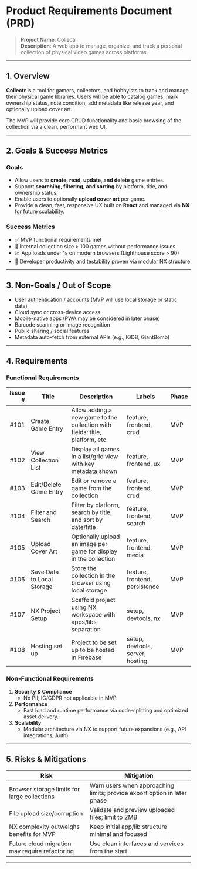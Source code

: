 # Product Requirements Document (PRD)

> **Project Name**: Collectr  
> **Description**: A web app to manage, organize, and track a personal collection of physical video games across platforms.

---

## 1. Overview

**Collectr** is a tool for gamers, collectors, and hobbyists to track and manage their physical game libraries. Users will be able to catalog games, mark ownership status, note condition, add metadata like release year, and optionally upload cover art.

The MVP will provide core CRUD functionality and basic browsing of the collection via a clean, performant web UI.

---

## 2. Goals & Success Metrics

### Goals

- Allow users to **create, read, update, and delete** game entries.
- Support **searching, filtering, and sorting** by platform, title, and ownership status.
- Enable users to optionally **upload cover art** per game.
- Provide a clean, fast, responsive UX built on **React** and managed via **NX** for future scalability.

### Success Metrics

- ✅ MVP functional requirements met
- 🧪 Internal collection size > 100 games without performance issues
- 📈 App loads under 1s on modern browsers (Lighthouse score > 90)
- 🧠 Developer productivity and testability proven via modular NX structure

---

## 3. Non-Goals / Out of Scope

- User authentication / accounts (MVP will use local storage or static data)
- Cloud sync or cross-device access
- Mobile-native apps (PWA may be considered in later phase)
- Barcode scanning or image recognition
- Public sharing / social features
- Metadata auto-fetch from external APIs (e.g., IGDB, GiantBomb)

---

## 4. Requirements
### Functional Requirements

| Issue # | Title                      | Description                                                                  | Labels                          | Phase |
|--------:|----------------------------|------------------------------------------------------------------------------|---------------------------------|-------|
| #101    | Create Game Entry          | Allow adding a new game to the collection with fields: title, platform, etc. | feature, frontend, crud         | MVP   |
| #102    | View Collection List       | Display all games in a list/grid view with key metadata shown                | feature, frontend, ux           | MVP   |
| #103    | Edit/Delete Game Entry     | Edit or remove a game from the collection                                    | feature, frontend, crud         | MVP   |
| #104    | Filter and Search          | Filter by platform, search by title, and sort by date/title                  | feature, frontend, search       | MVP   |
| #105    | Upload Cover Art           | Optionally upload an image per game for display in the collection            | feature, frontend, media        | MVP   |
| #106    | Save Data to Local Storage | Store the collection in the browser using local storage                      | feature, frontend, persistence  | MVP   |
| #107    | NX Project Setup           | Scaffold project using NX workspace with apps/libs separation                | setup, devtools, nx             | MVP   |
| #108    | Hosting set up             | Project to be set up to be hosted in Firebase                                | setup, devtools, server, hosting| MVP   |

### Non-Functional Requirements

1. **Security & Compliance**  
   - No PII; IG/GDPR not applicable in MVP.  
2. **Performance**  
   - Fast load and runtime performance via code-splitting and optimized asset delivery.  
3. **Scalability**  
   - Modular architecture via NX to support future expansions (e.g., API integrations, Auth)

---

## 5. Risks & Mitigations

| Risk                                          | Mitigation                                                                 |
|-----------------------------------------------|---------------------------------------------------------------------------|
| Browser storage limits for large collections | Warn users when approaching limits; provide export option in later phase |
| File upload size/corruption                  | Validate and preview uploaded files; limit to 2MB                         |
| NX complexity outweighs benefits for MVP     | Keep initial app/lib structure minimal and focused                        |
| Future cloud migration may require refactoring | Use clean interfaces and services from the start                          |

---
